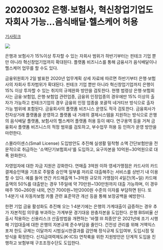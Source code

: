 # 20200302 은행·보험사, 혁신창업기업도 자회사 가능...음식배달·헬스케어 허용

[기사링크](<https://news.naver.com/main/read.nhn?mode=LS2D&mid=shm&sid1=101&sid2=259&oid=014&aid=0004381915>)



![](https://imgnews.pstatic.net/image/014/2020/03/02/0004381915_001_20200302153204586.jpg?type=w647)



  은행과 보험사가 15%이상 투자할 수 있는 자회사 범위가 하반기부터는 핀테크 기업 뿐만 아니라 혁신창업기업까지 확대된다. 플랫폼 비즈니스를 통해 금융사가 음식배달이나 헬스케어 업무를 할 수도 있다.



금융위원회가 2일 발표한 2020년 업무계획 상세 자료에 따르면 하반기부터 은행·보험사의 자회사 투자범위가 확대된다. 핀테크 기업 뿐만 아니라 혁신창업기업까지 은행이 15% 이상 투자할 수 있는 취지의 규제완화 방안을 검토한다. 현행 법령상 은행·보험회사는 금융·보험업, 은행·보험업 관련업종, 금융위 인정업종의 경우에만 15% 이상의 출자가 가능하고 핀테크기업의 경우 금융위 인정 업종을 포괄적 네거티브 방식으로 출자 가능 범위에 포함된다. 금융회사의 플랫폼 비즈니스 운영도 적극 검토한다. 금융회사가 전자상거래 플랫폼을 운영하고 플랫폼 내 거래의 결제시스템을 지원하는 방식으로 은행의 음식배달 플랫폼, 보험사의 헬스케어 플랫폼 허용 등이 예다. 연구용역 등을 거쳐 금융회사 플랫폼 비즈니스의 적정 범위를 검토하고, 부수업무 허용 등 인허가 운영 방안을 마련한다.



스몰라이센스(Small License) 도입방안도 추진해 실생활 밀착형 소액 간단보험만을 전문적으로 취급하는 '소액단기보험회사'를 도입하고, 요구자본을 10억원~30억원으로 대폭 완화한다.



자영업자에 대한 자금 지원은 강화한다. 연매출 3억원 이하 영세가맹점은 카드사의 카드결제승인액을 기초로 주말중 승인액 일부를 저리로 대출해주는 서비스를 상반기 내 이용할 수 있다. 예를 들어 연간 카드매출액 1~3억원 규모의 가맹점이 4일간(목~일) 카드매출액의 50%를 대출받는 경우 1주일에 약 70만원~130만원까지 대출 가능하며, 이 경우 매주 150~260원 내외, 연간 7000원~1만2000원 수준의 이자를 부담하면 된다. 또 1·4분기 내 자동차보험 카풀 관련 표준약관 개선 등을 통해 보장공백을 예방한다.



한편 기업 금융 활성화도 추진해 오는 1·4분기에는 은행의 가계대출이 급증하는 경우 추가 자본적립 의무를 부과하는 가계부문 경기대응 완충자본을 도입한다. 은행 BIS비율 산출시 적용하는 신용리스크 산출방법을 개편하는 '바젤 Ⅲ 최종안'은 2021년에 조기 시행해 기업대출에 대한 은행의 자본규제 준수부담을 줄인다. 건전성 관리를 위해 거액익스포져 한도 규제는 이달까지 시범실시한결과를 감안해 정식규제 도입여부, 도입시점 및 방식을 확정한다. 신지급여력제도(K-ICS) 연착륙을 위한 지원방안은 단계적 도입을 진행하고 보험부채 구조조정수단도 도입한다.  